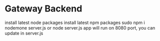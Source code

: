 # Gateway Backend

install latest node packages
install latest npm packages
sudo npm i
nodemone server.js or node server.js
app will run on 8080 port, you can update in server.js
